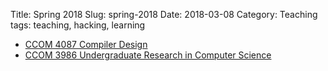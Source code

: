 Title: Spring 2018
Slug: spring-2018
Date: 2018-03-08
Category: Teaching
tags: teaching, hacking, learning

* [CCOM 4087 Compiler Design]({filename}/pages/teaching/compilers2018.md)
* [CCOM 3986 Undergraduate Research in Computer Science]({filename}/pages/teaching/research-S2018.md)

